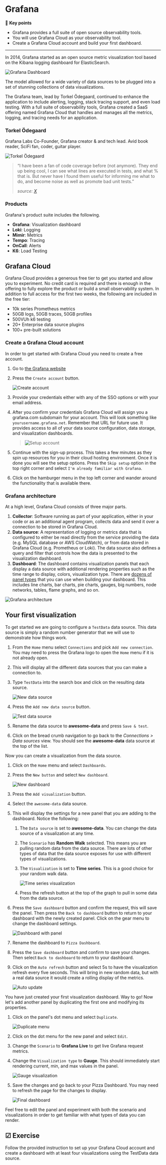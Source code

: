# Grafana

🔑 **Key points**

- Grafana provides a full suite of open source observability tools.
- You will use Grafana Cloud as your observability tool.
- Create a Grafana Cloud account and build your first dashboard.

---

In 2014, Grafana started as an open source metric visualization tool based on the Kibana logging dashboard for ElasticSearch.

![Grafana Dashboard](grafanaDashboard.png)

The model allowed for a wide variety of data sources to be plugged into a set of stunning collections of data visualizations.

The Grafana team, lead by Torkel Ödegaard, continued to enhance the application to include alerting, logging, stack tracing support, and even load testing. With a full suite of observability tools, Grafana created a SaaS offering named Grafana Cloud that handles and manages all the metrics, logging, and tracing needs for an application.

### Torkel Ödegaard

Grafana Labs Co-Founder, Grafana creator & and tech lead. Avid book reader, SciFi fan, coder, guitar player.

![Torkel Ödegaard](torkelOdegaard.png)

> “I have been a fan of code coverage before (not anymore). They end up being cool, I can see what lines are executed in tests, and what % that is. But never have I found them useful for informing me what to do, and become noise as well as promote bad unit tests.”
>
> _source: [X](https://x.com/torkelo/status/1638803195752316928)_

### Products

Grafana's product suite includes the following.

- **Grafana**: Visualization dashboard
- **Loki**: Logging
- **Mimir**: Metrics
- **Tempo**: Tracing
- **OnCall**: Alerts
- **K6**: Load Testing

## Grafana Cloud

Grafana Cloud provides a generous free tier to get you started and allow you to experiment. No credit card is required and there is enough in the offering to fully explore the product or build a small observability system. In addition to full access for the first two weeks, the following are included in the free tier:

- 10k series Prometheus metrics
- 50GB logs, 50GB traces, 50GB profiles
- 500VUh k6 testing
- 20+ Enterprise data source plugins
- 100+ pre-built solutions

### Create a Grafana Cloud account

In order to get started with Grafana Cloud you need to create a free account.

1. Go to [the Grafana website](https://grafana.com/)
1. Press the `Create account` button.

   ![Create account](createAccount.png)

1. Provide your credentials either with any of the SSO options or with your email address.
1. After you confirm your credentials Grafana Cloud will assign you a grafana.com subdomain for your account. This will look something like `yourusername.grafana.net`. Remember that URL for future use. It provides access to all of your data source configuration, data storage, and visualization dashboards.

   > ![Setup account](setupAccount.png)

1. Continue with the sign-up process. This takes a few minutes as they spin up resources for you in their cloud hosting environment. Once it is done you will see the setup options. Press the `Skip setup` option in the top right corner and select `I'm already familiar with Grafana`.
1. Click on the hamburger menu in the top left corner and wander around the functionality that is available there.

### Grafana architecture

At a high level, Grafana Cloud consists of three major parts.

1. **Collector**: Software running as part of your application, either in your code or as an additional agent program, collects data and send it over a connection to be stored in Grafana Cloud.
1. **Data source**: A representation of logging or metrics data that is configured to either be read directly from the service providing the data (e.g. MySQL database or AWS CloudWatch), or from data stored in Grafana Cloud (e.g. Prometheus or Loki). The data source also defines a query and filter that controls how the data is presented to the visualization dashboard.
1. **Dashboard**: The dashboard contains visualization panels that each display a data source with additional rendering properties such as the time range to display, colors, visualization type. There are [dozens of panel types](https://grafana.com/docs/grafana/latest/panels-visualizations/visualizations/) that you can use when building your dashboard. This includes line charts, bar charts, pie charts, gauges, big numbers, node networks, tables, flame graphs, and so on.

![Grafana architecture](grafanaArchitecture.png)

## Your first visualization

To get started we are going to configure a `TestData` data source. This data source is simply a random number generator that we will use to demonstrate how things work.

1. From the `Home` menu select `Connections` and pick `Add new connection`. You may need to press the Grafana logo to open the `Home` menu if it is not already open.
1. This will display all the different data sources that you can make a connection to.
1. Type `TestData` into the search box and click on the resulting data source.

   ![New data source](newDataSource.png)

1. Press the `Add new data source` button.

   ![Test data source](testDataSource.png)

1. Rename the data source to **awesome-data** and press `Save & test`.
1. Click on the bread crumb navigation to go back to the _Connections > Data sources_ view. You should see the **awesome-data** data source at the top of the list.

Now you can create a visualization from the data source.

1. Click on the `Home` menu and select `Dashboards`.
1. Press the `New button` and select `New dashboard`.

   ![New dashboard](newDashboard.png)

1. Press the `Add visualization` button.
1. Select the `awesome-data` data source.
1. This will display the settings for a new panel that you are adding to the dashboard. Notice the following:

   1. The `Data source` is set to **awesome-data**. You can change the data source of a visualization at any time.
   1. The `Scenario` has **Random Walk** selected. This means you are pulling random data from the data source. There are lots of other types of data that the data source exposes for use with different types of visualizations.
   1. The `Visualization` is set to **Time series**. This is a good choice for your random walk data.

      ![Time series visualization](timeSeriesVisualization.png)

   1. Press the refresh button at the top of the graph to pull in some data from the data source.

1. Press the `Save dashboard` button and confirm the request, this will save the panel. Then press the `Back to dashboard` button to return to your dashboard with the newly created panel. Click on the gear menu to change the dashboard settings.

   ![Dashboard with panel](dashboardWithPanel.png)

1. Rename the dashboard to `Pizza Dashboard`.
1. Press the `Save dashboard` button and confirm to save your changes. Then select `Back to dashboard` to return to your dashboard.
1. Click on the `Auto refresh` button and select 5s to have the visualization refresh every five seconds. This will bring in new random data, but with a real data source it would create a rolling display of the metrics.

   ![Auto update](autoUpdate.png)

You have just created your first visualization dashboard. Way to go! Now let's add another panel by duplicating the first one and modifying its properties.

1. Click on the panel's dot menu and select `Duplicate`.

   ![Duplicate menu](duplicateMenu.png)

1. Click on the dot menu for the new panel and select `Edit`.
1. Change the `Scenario` to **Grafana Live** to get live Grafana request metrics.
1. Change the `Visualization type` to **Gauge**. This should immediately start rendering current, min, and max values in the panel.

   ![Gauge visualization](gaugeVisualization.png)

1. Save the changes and go back to your Pizza Dashboard. You may need to refresh the page for the changes to display.

   ![Final dashboard](finalDashboard.png)

Feel free to edit the panel and experiment with both the scenario and visualizations in order to get familiar with what types of data you can render.

## ☑ Exercise

Follow the provided instruction to set up your Grafana Cloud account and create a dashboard with at least four visualizations using the TestData data source.

